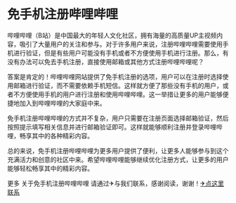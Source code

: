 # 免手机注册哔哩哔哩

哔哩哔哩（B站）是中国最大的年轻人文化社区，拥有海量的高质量UP主视频内容，吸引了大量用户的关注和参与。对于许多用户来说，注册哔哩哔哩需要使用手机进行验证，但是有些用户可能没有手机或者不方便使用手机进行注册。那么，有没有办法可以免去手机注册，直接使用邮箱或其他方式注册哔哩哔哩呢？

答案是肯定的！哔哩哔哩网站提供了免手机注册的选项，用户可以在注册时选择使用邮箱进行验证，而不需要依赖手机短信。这样就方便了那些没有手机的用户，或者不方便使用手机的用户进行注册和使用哔哩哔哩。这一举措让更多的用户能够便捷地加入到哔哩哔哩的大家庭中来。

免手机注册哔哩哔哩的方式并不复杂，用户只需要在注册页面选择邮箱验证，然后按照提示填写相关信息并进行邮箱验证即可。这样就能够顺利注册并登录哔哩哔哩，畅享其中的各种精彩内容。

总的来说，免手机注册哔哩哔哩为更多用户提供了便利，让更多人能够参与到这个充满活力和创意的社区中来。希望哔哩哔哩能够继续优化注册方式，让更多的用户能够轻松畅享其中的精彩内容。

更多 关于免手机注册哔哩哔哩 请通过✈与我们联系，感谢阅读，谢谢！[✈点这里联系](https://ww.k02.cc)
